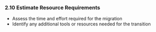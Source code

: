 ### 2.10 Estimate Resource Requirements
- Assess the time and effort required for the migration
- Identify any additional tools or resources needed for the transition
